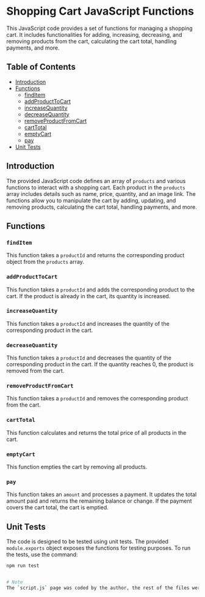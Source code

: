 # Shopping Cart JavaScript Functions

This JavaScript code provides a set of functions for managing a shopping cart. It includes functionalities for adding, increasing, decreasing, and removing products from the cart, calculating the cart total, handling payments, and more.

## Table of Contents

- [Introduction](#introduction)
- [Functions](#functions)
  - [findItem](#finditem)
  - [addProductToCart](#addproducttocart)
  - [increaseQuantity](#increasequantity)
  - [decreaseQuantity](#decreasequantity)
  - [removeProductFromCart](#removeproductfromcart)
  - [cartTotal](#carttotal)
  - [emptyCart](#emptycart)
  - [pay](#pay)
- [Unit Tests](#unit-tests)

## Introduction

The provided JavaScript code defines an array of `products` and various functions to interact with a shopping cart. Each product in the `products` array includes details such as name, price, quantity, and an image link. The functions allow you to manipulate the cart by adding, updating, and removing products, calculating the cart total, handling payments, and more.

## Functions

### `findItem`

This function takes a `productId` and returns the corresponding product object from the `products` array.

### `addProductToCart`

This function takes a `productId` and adds the corresponding product to the cart. If the product is already in the cart, its quantity is increased.

### `increaseQuantity`

This function takes a `productId` and increases the quantity of the corresponding product in the cart.

### `decreaseQuantity`

This function takes a `productId` and decreases the quantity of the corresponding product in the cart. If the quantity reaches 0, the product is removed from the cart.

### `removeProductFromCart`

This function takes a `productId` and removes the corresponding product from the cart.

### `cartTotal`

This function calculates and returns the total price of all products in the cart.

### `emptyCart`

This function empties the cart by removing all products.

### `pay`

This function takes an `amount` and processes a payment. It updates the total amount paid and returns the remaining balance or change. If the payment covers the cart total, the cart is emptied.

## Unit Tests

The code is designed to be tested using unit tests. The provided `module.exports` object exposes the functions for testing purposes. To run the tests, use the command:

```bash
npm run test


# Note
The `script.js` page was coded by the author, the rest of the files were provided by Udacity.
